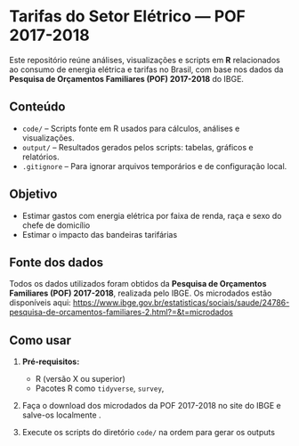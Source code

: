 # Tarifas do Setor Elétrico — POF 2017-2018

Este repositório reúne análises, visualizações e scripts em **R** relacionados ao consumo de energia elétrica e tarifas no Brasil, com base nos dados da **Pesquisa de Orçamentos Familiares (POF) 2017-2018** do IBGE.

##  Conteúdo

- `code/` – Scripts fonte em R usados para cálculos, análises e visualizações.
- `output/` – Resultados gerados pelos scripts: tabelas, gráficos e relatórios.
- `.gitignore` – Para ignorar arquivos temporários e de configuração local.

##  Objetivo

- Estimar gastos com energia elétrica por faixa de renda, raça e sexo do chefe de domicílio
- Estimar o impacto das bandeiras tarifárias

##  Fonte dos dados

Todos os dados utilizados foram obtidos da **Pesquisa de Orçamentos Familiares (POF) 2017-2018**, realizada pelo IBGE. Os microdados estão disponíveis aqui:
https://www.ibge.gov.br/estatisticas/sociais/saude/24786-pesquisa-de-orcamentos-familiares-2.html?=&t=microdados

##  Como usar

1. **Pré-requisitos:**  
   - R (versão X ou superior)  
   - Pacotes R como `tidyverse`, `survey`, 

2. Faça o download dos microdados da POF 2017-2018 no site do IBGE e salve-os localmente .

3. Execute os scripts do diretório `code/` na ordem para gerar os outputs
